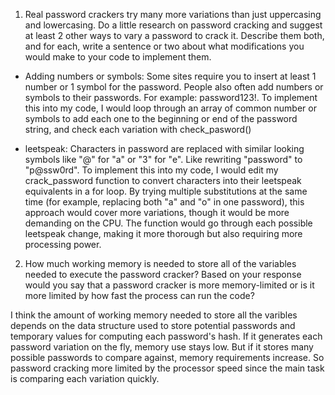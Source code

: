 1. Real password crackers try many more variations than just uppercasing and lowercasing. Do a little research on password cracking and suggest at least 2 other ways to vary a password to crack it. Describe them both, and for each, write a sentence or two about what modifications you would make to your code to implement them.

- Adding numbers or symbols: Some sites require you to insert at least 1 number or 1 symbol for the password. People also often add numbers or symbols to their passwords. For example: password123!. To implement this into my code, I would loop through an array of common number or symbols to add each one to the beginning or end of the password string, and check each variation with check_pasword()

- leetspeak: Characters in password are replaced with similar looking symbols like "@" for "a" or "3" for "e". Like rewriting "password" to "p@ssw0rd". To implement this into my code, I would edit my crack_password function to convert characters into their leetspeak equivalents in a for loop. By trying multiple substitutions at the same time (for example, replacing both "a" and "o" in one password), this approach would cover more variations, though it would be more demanding on the CPU. The function would go through each possible leetspeak change, making it more thorough but also requiring more processing power.

2. How much working memory is needed to store all of the variables needed to execute the password cracker? Based on your response would you say that a password cracker is more memory-limited or is it more limited by how fast the process can run the code?

I think the amount of working memory needed to store all the varibles depends on the data structure used to store potential passwords and temporary values for computing each password's hash. If it generates each password variation on the fly, memory use stays low. But if it stores many possible passwords to compare against, memory requirements increase. So password cracking more limited by the processor speed since the main task is comparing each variation quickly.